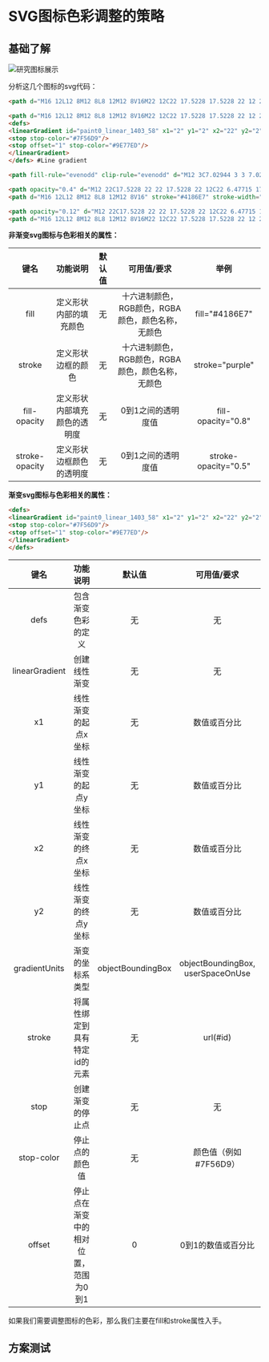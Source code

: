 # SVG图标色彩调整的策略

## 基础了解

![研究图标展示](/img/试验图标.png)

分析这几个图标的svg代码：

```html
<path d="M16 12L12 8M12 8L8 12M12 8V16M22 12C22 17.5228 17.5228 22 12 22C6.47715 22 2 17.5228 2 12C2 6.47715 6.47715 2 12 2C17.5228 2 22 6.47715 22 12Z" stroke="#4186E7" stroke-width="2" stroke-linecap="round" stroke-linejoin="round"/> #Line

<path d="M16 12L12 8M12 8L8 12M12 8V16M22 12C22 17.5228 17.5228 22 12 22C6.47715 22 2 17.5228 2 12C2 6.47715 6.47715 2 12 2C17.5228 2 22 6.47715 22 12Z" stroke="url(#paint0_linear_1403_58)" stroke-width="2" stroke-linecap="round" stroke-linejoin="round"/>
<defs>
<linearGradient id="paint0_linear_1403_58" x1="2" y1="2" x2="22" y2="2" gradientUnits="userSpaceOnUse">
<stop stop-color="#7F56D9"/>
<stop offset="1" stop-color="#9E77ED"/>
</linearGradient>
</defs> #Line gradient

<path fill-rule="evenodd" clip-rule="evenodd" d="M12 3C7.02944 3 3 7.02944 3 12C3 16.9706 7.02944 21 12 21C16.9706 21 21 16.9706 21 12C21 7.02944 16.9706 3 12 3ZM1 12C1 5.92487 5.92487 1 12 1C18.0751 1 23 5.92487 23 12C23 18.0751 18.0751 23 12 23C5.92487 23 1 18.0751 1 12ZM7.29289 11.2929L11.2929 7.29289C11.6834 6.90237 12.3166 6.90237 12.7071 7.29289L16.7071 11.2929C17.0976 11.6834 17.0976 12.3166 16.7071 12.7071C16.3166 13.0976 15.6834 13.0976 15.2929 12.7071L13 10.4142V16C13 16.5523 12.5523 17 12 17C11.4477 17 11 16.5523 11 16V10.4142L8.70711 12.7071C8.31658 13.0976 7.68342 13.0976 7.29289 12.7071C6.90237 12.3166 6.90237 11.6834 7.29289 11.2929Z" fill="#4186E7"/> #Flatten

<path opacity="0.4" d="M12 22C17.5228 22 22 17.5228 22 12C22 6.47715 17.5228 2 12 2C6.47715 2 2 6.47715 2 12C2 17.5228 6.47715 22 12 22Z" stroke="#4186E7" stroke-width="2" stroke-linecap="round" stroke-linejoin="round"/>
<path d="M16 12L12 8M12 8L8 12M12 8V16" stroke="#4186E7" stroke-width="2" stroke-linecap="round" stroke-linejoin="round"/> #Duocolor

<path opacity="0.12" d="M12 22C17.5228 22 22 17.5228 22 12C22 6.47715 17.5228 2 12 2C6.47715 2 2 6.47715 2 12C2 17.5228 6.47715 22 12 22Z" fill="#4186E7"/>
<path d="M16 12L12 8M12 8L8 12M12 8V16M22 12C22 17.5228 17.5228 22 12 22C6.47715 22 2 17.5228 2 12C2 6.47715 6.47715 2 12 2C17.5228 2 22 6.47715 22 12Z" stroke="#4186E7" stroke-width="2" stroke-linecap="round" stroke-linejoin="round"/> #Duotone
```

**非渐变svg图标与色彩相关的属性：**

| 键名            | 功能说明                                            | 默认值 | 可用值/要求                                                 | 举例                       |
|:---:|:---:|:---:|:---:|:---:|
| fill            | 定义形状内部的填充颜色                              | 无    | 十六进制颜色，RGB颜色，RGBA颜色，颜色名称，无颜色          | fill="#4186E7"            |
| stroke          | 定义形状边框的颜色                                  | 无    | 十六进制颜色，RGB颜色，RGBA颜色，颜色名称，无颜色          | stroke="purple"           |
| fill-opacity    | 定义形状内部填充颜色的透明度                        | 无    | 0到1之间的透明度值                                        | fill-opacity="0.8"        |
| stroke-opacity  | 定义形状边框颜色的透明度                            | 无    | 0到1之间的透明度值                                        | stroke-opacity="0.5"      |

**渐变svg图标与色彩相关的属性：**
```html
<defs>
<linearGradient id="paint0_linear_1403_58" x1="2" y1="2" x2="22" y2="2" gradientUnits="userSpaceOnUse">
<stop stop-color="#7F56D9"/>
<stop offset="1" stop-color="#9E77ED"/>
</linearGradient>
</defs>
```

| 键名            | 功能说明                                                    | 默认值          | 可用值/要求                                        | 举例                      |
|:---:|:----------:|:---:|:---:|:---:|
| defs            | 包含渐变色彩的定义                                          | 无             | 无                                                | <defs>...</defs>          |
| linearGradient  | 创建线性渐变                                                | 无             | 无                                                | <linearGradient>...</linearGradient> |
| x1              | 线性渐变的起点x坐标                                         | 无             | 数值或百分比                                       | x1="2"                    |
| y1              | 线性渐变的起点y坐标                                         | 无             | 数值或百分比                                       | y1="2"                    |
| x2              | 线性渐变的终点x坐标                                         | 无             | 数值或百分比                                       | x2="22"                   |
| y2              | 线性渐变的终点y坐标                                         | 无             | 数值或百分比                                       | y2="2"                    |
| gradientUnits   | 渐变的坐标系类型                                            | objectBoundingBox | objectBoundingBox, userSpaceOnUse       | gradientUnits="userSpaceOnUse" |
| stroke          | 将属性绑定到具有特定id的元素                                | 无             | url(#id)                                          | stroke="url(#id)"         |
| stop            | 创建渐变的停止点                                            | 无             | 无                                                | <stop .../>               |
| stop-color      | 停止点的颜色值                                              | 无             | 颜色值（例如 #7F56D9）                              | stop-color="#7F56D9"      |
| offset          | 停止点在渐变中的相对位置，范围为0到1                        | 0              | 0到1的数值或百分比                                 | offset="1"                |

如果我们需要调整图标的色彩，那么我们主要在fill和stroke属性入手。

## 方案测试

